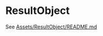 # ResultObject

See [Assets/ResultObject/README.md](https://github.com/ahmedkamalio/ResultObjectForUnity/blob/main/Assets/ResultObject/README.md)
